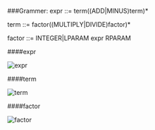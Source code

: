 
###Grammer:
expr ::= term((ADD|MINUS)term)*

term ::= factor((MULTIPLY|DIVIDE)factor)*

factor ::= INTEGER|LPARAM expr RPARAM


####expr

![expr](https://cloud.githubusercontent.com/assets/234688/11408707/c7ab755a-936f-11e5-9e65-c7046fd498e8.png)


####term

![term](https://cloud.githubusercontent.com/assets/234688/11408716/d154af0e-936f-11e5-9290-5023ab6f018d.png)


####factor

![factor](https://cloud.githubusercontent.com/assets/234688/11408715/cea0e4d0-936f-11e5-8f2f-a0740a913015.png)


